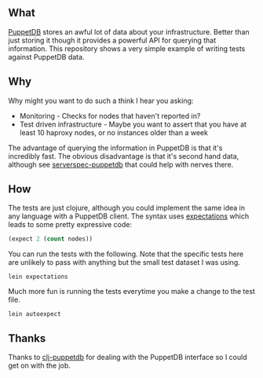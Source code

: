 ## What

[PuppetDB](https://docs.puppetlabs.com/puppetdb/) stores an awful lot of
data about your infrastructure. Better than just storing it though it
provides a powerful API for querying that information. This repository
shows a very simple example of writing tests against PuppetDB data.

## Why

Why might you want to do such a think I hear you asking:

* Monitoring - Checks for nodes that haven't reported in?
* Test driven infrastructure - Maybe you want to assert that you have at
  least 10 haproxy nodes, or no instances older than a week

The advantage of querying the information in PuppetDB is that it's
incredibly fast. The obvious disadvantage is that it's second hand data,
although see
[serverspec-puppetdb](https://github.com/garethr/serverspec-puppetdb)
that could help with nerves there.

## How

The tests are just clojure, although you could implement the same idea
in any language with a PuppetDB client. The syntax uses
[expectations](http://jayfields.com/expectations/) which leads to some
pretty expressive code:

```clojure
(expect 2 (count nodes))
```

You can run the tests with the following. Note that the specific tests
here are unlikely to pass with anything but the small test dataset I
was using.

    lein expectations

Much more fun is running the tests everytime you make a change to the
test file.

    lein autoexpect

## Thanks

Thanks to [clj-puppetdb](https://github.com/holguinj/clj-puppetdb) for
dealing with the PuppetDB interface so I could get on with the job.
